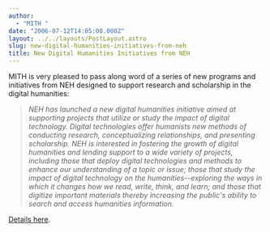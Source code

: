 ```yaml
---
author:
  - "MITH "
date: "2006-07-12T14:05:00.000Z"
layout: ../../layouts/PostLayout.astro
slug: new-digital-humanities-initiatives-from-neh
title: New Digital Humanities Initiatives from NEH
---
```


MITH is very pleased to pass along word of a series of new programs and initiatives from NEH designed to support research and scholarship in the digital humanities:

> _NEH has launched a new digital humanities initiative aimed at supporting projects that utilize or study the impact of digital technology. Digital technologies offer humanists new methods of conducting research, conceptualizing relationships, and presenting scholarship. NEH is interested in fostering the growth of digital humanities and lending support to a wide variety of projects, including those that deploy digital technologies and methods to enhance our understanding of a topic or issue; those that study the impact of digital technology on the humanities--exploring the ways in which it changes how we read, write, think, and learn; and those that digitize important materials thereby increasing the public's ability to search and access humanities information._

[Details here](http://www.neh.gov/grants/digitalhumanities.html).

